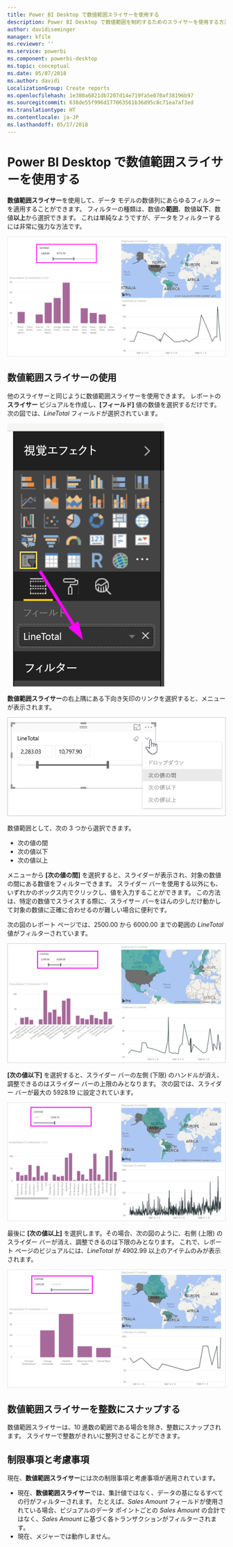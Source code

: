 ```yaml
---
title: Power BI Desktop で数値範囲スライサーを使用する
description: Power BI Desktop で数値範囲を制約するためのスライサーを使用する方法について説明します。
author: davidiseminger
manager: kfile
ms.reviewer: ''
ms.service: powerbi
ms.component: powerbi-desktop
ms.topic: conceptual
ms.date: 05/07/2018
ms.author: davidi
LocalizationGroup: Create reports
ms.openlocfilehash: 1e380a6821db7207d14e719fa5e070af38196b97
ms.sourcegitcommit: 638de55f996d177063561b36d95c8c71ea7af3ed
ms.translationtype: HT
ms.contentlocale: ja-JP
ms.lasthandoff: 05/17/2018
---
```

# <a name="use-the-numeric-range-slicer-in-power-bi-desktop"></a>Power BI Desktop で数値範囲スライサーを使用する
**数値範囲スライサー**を使用して、データ モデルの数値列にあらゆるフィルターを適用することができます。 フィルターの種類は、数値の**範囲**、数値**以下**、数値**以上**から選択できます。 これは単純なようですが、データをフィルターするには非常に強力な方法です。

![数値範囲スライサーがあるビジュアル](media/desktop-slicer-numeric-range/desktop-slicer-numeric-range-0.png)

## <a name="using-the-numeric-range-slicer"></a>数値範囲スライサーの使用
他のスライサーと同じように数値範囲スライサーを使用できます。 レポートの**スライサー** ビジュアルを作成し、**[フィールド]** 値の数値を選択するだけです。 次の図では、*LineTotal* フィールドが選択されています。

![数値範囲スライサーの作成](media/desktop-slicer-numeric-range/desktop-slicer-numeric-range-1-create.png)

**数値範囲スライサー**の右上隅にある下向き矢印のリンクを選択すると、メニューが表示されます。

![数値範囲スライサー メニュー](media/desktop-slicer-numeric-range/desktop-slicer-numeric-range-2-between.png)

数値範囲として、次の 3 つから選択できます。

* 次の値の間
* 次の値以下
* 次の値以上

メニューから **[次の値の間]** を選択すると、スライダーが表示され、対象の数値の間にある数値をフィルターできます。 スライダー バーを使用する以外にも、いずれかのボックス内でクリックし、値を入力することができます。 この方法は、特定の数値でスライスする際に、スライサー バーをほんの少しだけ動かして対象の数値に正確に合わせるのが難しい場合に便利です。

次の図のレポート ページでは、2500.00 から 6000.00 までの範囲の *LineTotal* 値がフィルターされています。

![[次の値の間] を使用した数値範囲スライサー](media/desktop-slicer-numeric-range/desktop-slicer-numeric-range-3-between-range.png)

**[次の値以下]** を選択すると、スライダー バーの左側 (下限) のハンドルが消え、調整できるのはスライダー バーの上限のみとなります。 次の図では、スライダー バーが最大の 5928.19 に設定されています。

![[次の値以下] を使用した数値範囲スライサー](media/desktop-slicer-numeric-range/desktop-slicer-numeric-range-4-less-than.png)

最後に **[次の値以上]** を選択します。その場合、次の図のように、右側 (上限) のスライダー バーが消え、調整できるのは下限のみとなります。 これで、レポート ページのビジュアルには、*LineTotal* が 4902.99 以上のアイテムのみが表示されます。

![[次の値以上] を使用した数値範囲スライサー](media/desktop-slicer-numeric-range/desktop-slicer-numeric-range-5-greater-than.png)

## <a name="snap-to-whole-numbers-with-the-numeric-range-slicer"></a>数値範囲スライサーを整数にスナップする

数値範囲スライサーは、10 進数の範囲である場合を除き、整数にスナップされます。 スライサーで整数がきれいに整列させることができます。 


## <a name="limitations-and-considerations"></a>制限事項と考慮事項
現在、**数値範囲スライサー**には次の制限事項と考慮事項が適用されています。

* 現在、**数値範囲スライサー**では、集計値ではなく、データの基になるすべての行がフィルターされます。 たとえば、*Sales Amount* フィールドが使用されている場合、ビジュアルのデータ ポイントごとの *Sales Amount* の合計ではなく、*Sales Amount* に基づく各トランザクションがフィルターされます。
* 現在、メジャーでは動作しません。
